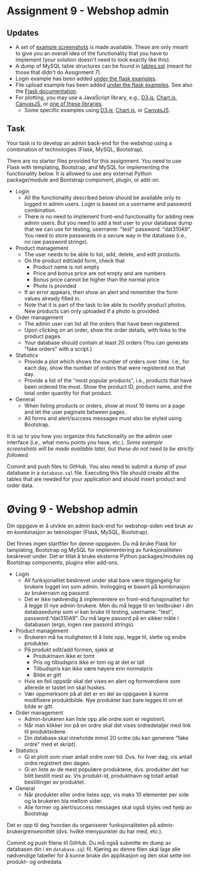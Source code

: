 # Assignment 9 - Webshop admin

## Updates

  * A set of [example screenshots](screenshots/) is made available. These are only meant to give you an overall idea of the functionality that you have to implement (your solution doesn't need to look exactly like this).
  * A dump of MySQL table structures can be found in [tables.sql](tables.sql) (meant for those that didn't do Assignment 7).
  * Login example has been added [under the flask examples](/examples/python/flask/9_login).
  * File upload example has been added [under the flask examples](/examples/python/flask/8_file_upload). See also the [Flask documentation](http://flask.pocoo.org/docs/0.12/patterns/fileuploads/).
  * For plotting, you may use a JavaScript library, e.g., [D3.js](https://d3js.org/), [Chart.js](http://www.chartjs.org/), [CanvasJS](http://canvasjs.com/), or [one of these libraries](https://www.sitepoint.com/15-best-javascript-charting-libraries/).
    - Some specific examples using [D3.js](http://bl.ocks.org/d3noob/8952219), [Chart.js](http://www.chartjs.org/docs/#line-chart-introduction), or [CanvasJS](http://canvasjs.com/html5-javascript-line-chart/).

## Task

Your task is to develop an admin back-end for the webshop using a combination of technologies (Flask, MySQL, Bootstrap).

There are no starter files provided for this assignment.
You need to use Flask with templating, Bootstrap, and MySQL for implementing the functionality below. It is allowed to use any external Python package/module and Bootstrap component, plugin, or add-on.

  * Login
    - All the functionality described below should be available only to logged in admin users. Login is based on a username and password combination.
    - There is no need to implement front-end functionality for adding new admin users. But you need to add a test user to your database dump that we can use for testing, username: "test" password: "dat310A9". You need to store passwords in a secure way in the database (i.e., no raw password strings).
  * Product management
    - The user needs to be able to list, add, delete, and edit products.
    - On the product edit/add form, check that
        - Product name is not empty
        - Price and bonus price are not empty and are numbers
        - Bonus price cannot be higher than the normal price
        - Photo is provided
    - If an error appears, then show an alert and remember the form values already filled in.
    - Note that it is part of the task to be able to modify product photos. New products can only uploaded if a photo is provided.
  * Order management
    - The admin user can list all the orders that have been registered.
    - Upon clicking on an order, show the order details, with links to the product pages.
    - Your database should contain at least 20 orders (You can generate "fake orders" with a script.)
  * Statistics
    - Provide a plot which shows the number of orders over time. I.e., for each day, show the number of orders that were registered on that day.
    - Provide a list of the "most popular products", i.e., products that have been ordered the most. Show the product ID, product name, and the total order quantity for that product.
  * General
    - When listing products or orders, show at most 10 items on a page and let the user paginate between pages.
    - All forms and alert/success messages must also be styled using Bootstrap.

It is up to you how you organize this functionality on the admin user interface (i.e., what menu points you have, etc.).
*Some example screenshots will be made available later, but these do not need to be strictly followed.*

Commit and push files to GitHub. You also need to submit a dump of your database in a `database.sql` file.  Executing this file should create all the tables that are needed for your application and should insert product and order data.


# Øving 9 - Webshop admin

Din oppgave er å utvikle en admin back-end for webshop-siden ved bruk av en kombinasjon av teknologier (Flask, MySQL, Bootstrap).

Det finnes ingen startfiler for denne oppgaven.
Du må bruke Flask for tamplating, Bootstrap og MySQL for implementering av funksjonaliteten beskrevet under. Det er tillat å bruke eksterne Python packages/modules og Bootstrap components, plugins eller add-ons.

  * Login
    - All funksjonalitet beskrevet under skal bare være tilgjengelig for brukere logget inn som admin. Innlogging er basert på kombinasjon av brukernavn og passord.
    - Det er ikke nødvendig å implementere en front-end funsjonalitet for å legge til nye admin-brukere. Men du må legge til en testbruker i din databasedump som vi kan bruke til testing, username: "test", password:"dat310A9". Du må lagre passord på en sikker måte i databasen (ergo, ingen raw passord strings).
  * Product management
    - Brukeren må ha muligheten til å liste opp, legge til, slette og endre produkter.
    - På produkt edit/add formen, sjekk at
        - Produktnavn ikke er tomt
        - Pris og tilbudspris ikke er tom og at det er tall
        - Tilbudspris kan ikke være høyere enn normalpris
        - Bilde er gitt
    - Hvis en feil oppstår skal det vises en alert og formverdiene som allerede er tastet inn skal huskes.
    - Vær oppmerksom på at det er en del av oppgaven å kunne modifisere produktbilde. Nye produkter kan bare legges til om et bilde er gitt.
  * Order management
    - Admin-brukeren kan liste opp alle ordre som er registrert.
    - Når man klikker inn på en ordre skal det vises ordredetaljer med link til produktsidene.
    - Din database skal inneholde minst 20 ordre (du kan generere "fake ordre" med et skript).
  * Statistics
    - Gi et plott som viser antall ordre over tid. Dvs. for hver dag, vis antall ordre registrert den dagen.
    - Gi en liste av de mest populære produktene, dvs. produkter det har blitt bestilt mest av. Vis produkt-id, produktnavn og totalt antall bestillinger av produktet.
  * General
    - Når produkter eller ordre listes opp, vis maks 10 elementer per side og la brukeren bla mellom sider.
    - Alle former og alert/success messages skal også styles ved hjelp av Bootstrap

Det er opp til deg hvordan du organiserer funksjonaliteten på admin-brukergrensesnittet (dvs. hvilke menypunkter du har med, etc.).

Commit og push filene til GitHub. Du må også submitte en dump av databasen din i en `database.sql` fil. Kjøring av denne filen skal lage alle nødvendige tabeller for å kunne bruke din applikasjon og den skal sette inn produkt- og ordredata.
